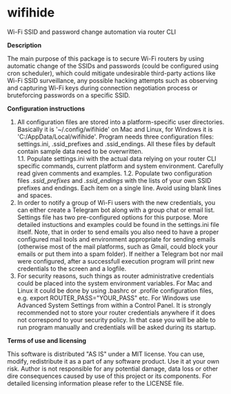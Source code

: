 # wifihide

Wi-Fi SSID and password change automation via router CLI

**Description**

The main purpose of this package is to secure Wi-Fi routers by using automatic change of the SSIDs and passwords (could be configured using cron scheduler), which could mitigate undesirable third-party actions like Wi-Fi SSID surveillance, any possible hacking attempts such as observing and capturing Wi-Fi keys during connection negotiation process or bruteforcing passwords on a specific SSID.

**Configuration instructions**

1. All configuration files are stored into a platform-specific user directories. Basically it is '~/.config/wifihide' on Mac and Linux, for Windows it is 'C:/AppData/Local/wifihide'. Program needs three configuration files: settings.ini, .ssid\_prefixes and .ssid\_endings. All these files by default contain sample data need to be overwritten.  
    1.1. Populate settings.ini with the actual data relying on your router CLI specific commands, current platform and system environment. Carefully read given comments and examples.
    1.2. Populate two configuration files *.ssid\_prefixes* and *.ssid\_endings* with the lists of your own SSID prefixes and endings. Each item on a single line. Avoid using blank lines and spaces.
2. In order to notify a group of Wi-Fi users with the new credentials, you can either create a Telegram bot along with a group chat or email list. Settings file has two pre-configured options for this purpose. More detailed instuctions and examples could be found in the settings.ini file itself. Note, that in order to send emails you also need to have a proper configured mail tools and environment appropriate for sending emails (otherwise most of the mail platforms, such as Gmail, could block your emails or put them into a spam folder). If neither a Telegram bot nor mail were configured, after a successfull execution program will print new credentials to the screen and a logfile.
3. For security reasons, such things as router administrative credentials could be placed into the system environment variables. For Mac and Linux it could be done by using .bashrc or .profile configuration files, e.g. export ROUTER\_PASS="YOUR\_PASS" etc. For Windows use Advanced System Settings from within a Control Panel.
It is strongly recommended not to store your router credentials anywhere if it does not correspond to your security policy. In that case you will be able to run program manually and credentials will be asked during its startup.

**Terms of use and licensing**

This software is distributed "AS IS" under a MIT license. You can use, modify, redistribute it as a part of any software product. Use it at your own risk. Author is not responsible for any potential damage, data loss or other dire consequences caused by use of this project or its components. For detailed licensing information please refer to the LICENSE file.
